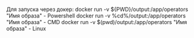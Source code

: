 Для запуска через докер:
    docker run -v ${PWD}/output:/app/operators "Имя образа" - Powershell
    docker run -v %cd%/output:/app/operators "Имя образа" - CMD
    docker run -v $(pwd)/output:/app/operators "Имя образа" - Linux